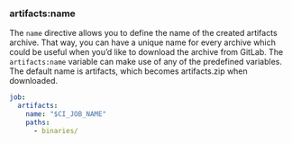 ### artifacts:name

The `name` directive allows you to define the name of the created artifacts archive. That way, you can have a unique name for every archive which could be useful
when you’d like to download the archive from GitLab.
The `artifacts:name` variable can make use of any of the predefined variables. The default name is artifacts, which becomes artifacts.zip when downloaded.

```yaml
job:
  artifacts:
    name: "$CI_JOB_NAME"
    paths:
      - binaries/
```
